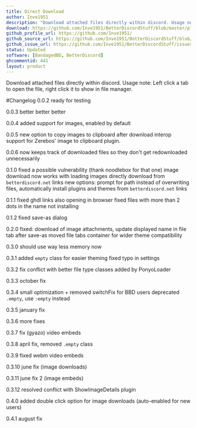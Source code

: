 ```yaml
---
title: Direct Download
author: Inve1951
description: "Download attached files directly within discord. Usage note: Left click a tab to open the file, right click it to show in file manager."
download: https://github.com/Inve1951/BetterDiscordStuff/blob/master/plugins/directDownload.plugin.js
github_profile_url: https://github.com/Inve1951/
github_source_url: https://github.com/Inve1951/BetterDiscordStuff/blob/master/plugins/directDownload.plugin.js
github_issue_url: https://github.com/Inve1951/BetterDiscordStuff/issues
status: Updated
software: [BandagedBD, BetterDiscord]
ghcommentid: 441
layout: product
---
```

Download attached files directly within discord. Usage note: Left click a tab to open the file, right click it to show in file manager.

#Changelog
0.0.2
ready for testing

0.0.3
better better better

0.0.4
added support for images, enabled by default

0.0.5
new option to copy images to clipboard after download
interop support for Zerebos' image to clipboard plugin.

0.0.6
now keeps track of downloaded files so they don't get redownloaded unnecessarily

0.1.0
fixed a possible vulnerability (thank noodlebox for that one)
image download now works with loading images
directly download from `betterdiscord.net` links
new options: prompt for path instead of overwriting files, automatically install plugins and themes from `betterdiscord.net` links

0.1.1
fixed ghdl links also opening in browser
fixed files with more than 2 dots in the name not installing

0.1.2
fixed save-as dialog

0.2.0
fixed: download of image attachments, update displayed name in file tab after save-as
moved file tabs container for wider theme compatibility

0.3.0
should use way less memory now

0.3.1
added `empty` class for easier theming
fixed typo in settings

0.3.2
fix conflict with better file type classes added by PonyoLoader

0.3.3
october fix

0.3.4
small optimization + removed switchFix for BBD users
deprecated `.empty`, use `:empty` instead

0.3.5
january fix

0.3.6
more fixes

0.3.7
fix (gyazo) video embeds

0.3.8
april fix, removed `.empty` class

0.3.9
fixed webm video embeds

0.3.10
june fix (image downloads)

0.3.11
june fix 2 (image embeds)

0.3.12
resolved conflict with ShowImageDetails plugin

0.4.0
added double click option for image downloads (auto-enabled for new users)

0.4.1
august fix